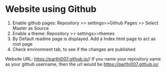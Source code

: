 # Website using Github

1. Enable github pages: Repository >> settings>>Github Pages >> Select Master as Source
2. Enable a theme: Repository >> settings>>themes
3. By Default readme page is displayed. Add a Index.html page to act as root page
2. Check environment tab, to see if the changes are published

Website URL: https://parthi007.github.io/<repositoryname>/
  If you name your repository same as your github username, then the url would be https://parthi007.github.io/
